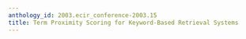 ```yaml
---
anthology_id: 2003.ecir_conference-2003.15
title: Term Proximity Scoring for Keyword-Based Retrieval Systems
---
```

